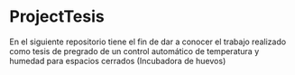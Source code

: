 # ProjectTesis
En el siguiente repositorio tiene el fin de dar a conocer el trabajo realizado como tesis de pregrado de un control automático de temperatura y humedad para espacios cerrados (Incubadora de huevos)
